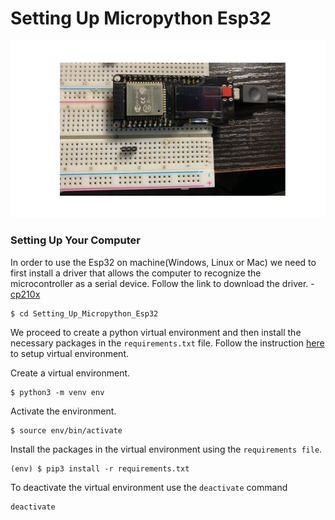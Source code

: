 # Setting Up Micropython Esp32

![Esp32](/asset/esp32.jpg)

 ### Setting Up Your Computer 
In order to use the Esp32 on machine(Windows, Linux or Mac) we need to first install a driver that allows the computer to recognize the microcontroller as a serial device. Follow the link to download the driver. - [cp210x](https://www.silabs.com/products/development-tools/software/usb-to-uart-bridge-vcp-drivers)

```
$ cd Setting_Up_Micropython_Esp32
```

We proceed to create a python virtual environment and then install the necessary packages in the `requirements.txt` file. Follow the instruction [here](https://packaging.python.org/guides/installing-using-pip-and-virtual-environments/) to setup virtual environment. 

Create  a virtual environment. 

```
$ python3 -m venv env
```

Activate the environment.
```
$ source env/bin/activate
```
Install the packages in the virtual environment using the `requirements file`.
```
(env) $ pip3 install -r requirements.txt
```

To deactivate the virtual environment use the `deactivate` command
```
deactivate
```


